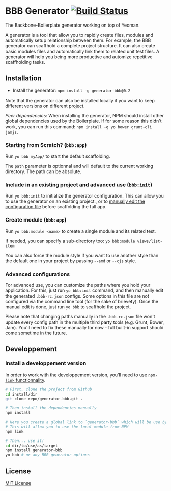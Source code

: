 BBB Generator [![Build Status](https://secure.travis-ci.org/backbone-boilerplate/generator-bbb.png?branch=master)](https://travis-ci.org/backbone-boilerplate/generator-bbb)
====================================================================

The Backbone-Boilerplate generator working on top of Yeoman.

A generator is a tool that allow you to rapidly create files, modules and automatically setup
relationship between them. For example, the BBB generator can scaffhold a complete project
structure. It can also create basic modules files and automatically link them to related
unit test files. A generator will help you being more productive and automize repetitive
scaffholding tasks.


Installation
------------------------------

- Install the generator: `npm install -g generator-bbb@0.2`

Note that the generator can also be installed locally if you want to keep different versions
on different project.

_Peer dependencies_: When installing the generator, NPM should install other global dependencies
used by the Boilerplate. If for some reason this didn't work, you can run this command:
`npm install -g yo bower grunt-cli jamjs`.

### Starting from Scratch? (`bbb:app`)

Run `yo bbb myApp/` to start the default scaffolding.

The `path` parameter is optionnal and will default to the current working directory. The
path can be absolute.


### Include in an existing project and advanced use (`bbb:init`)

Run `yo bbb:init` to initialize the generator configuration. This can allow you to use
the generator on an existing project., or to [manually edit the configuration file](#advanced-configuration) before scaffolding the full app.


### Create module (`bbb:app`)

Run `yo bbb:module <name>` to create a single module and its related test.

If needed, you can specify a sub-directory too: `yo bbb:module views/list-item`

You can also force the module style if you want to use another style than the default one
in your project by passing `--amd` or `--cjs` style.


### Advanced configurations

For advanced use, you can customize the paths where you hold your application. For this,
just run `yo bbb:init` command, and then manually edit the generated `.bbb-rc.json` configs.
Some options in this file are not configured via the command line tool (for the sake of
brievety). Once the manual edit is done, just run `yo bbb` to scaffhold the project.

Please note that changing paths manually in the `.bbb-rc.json` file won't update every
config path in the multiple third party tools (e.g. Grunt, Bower, Jam). You'll need to fix
these manually for now - full built-in support should come sometime in the future.


Developpement
------------------------------

### Install a developpement version

In order to work with the developpement version, you'll need to use [`npm-link` functionnality](https://npmjs.org/doc/link.html).

``` bash
# First, clone the project from Github
cd install/dir
git clone repo/generator-bbb.git .

# Then install the dependencies manually
npm install

# Here you create a global link to `generator-bbb` which will be use by NPM
# This will allow you to use the local module from NPM
npm link

# Then... use it!
cd dir/to/use/as/target
npm install generator-bbb
yo bbb # or any BBB generator options
```


License
------------------------------

[MIT License](http://en.wikipedia.org/wiki/MIT_License)
